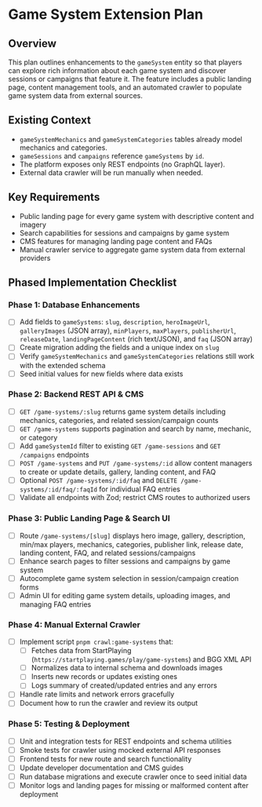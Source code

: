 # Game System Extension Plan

## Overview

This plan outlines enhancements to the `gameSystem` entity so that players can explore rich information about each game system and discover sessions or campaigns that feature it. The feature includes a public landing page, content management tools, and an automated crawler to populate game system data from external sources.

## Existing Context

- `gameSystemMechanics` and `gameSystemCategories` tables already model mechanics and categories.
- `gameSessions` and `campaigns` reference `gameSystems` by `id`.
- The platform exposes only REST endpoints (no GraphQL layer).
- External data crawler will be run manually when needed.

## Key Requirements

- Public landing page for every game system with descriptive content and imagery
- Search capabilities for sessions and campaigns by game system
- CMS features for managing landing page content and FAQs
- Manual crawler service to aggregate game system data from external providers

## Phased Implementation Checklist

### Phase 1: Database Enhancements

- [ ] Add fields to `gameSystems`: `slug`, `description`, `heroImageUrl`, `galleryImages` (JSON array), `minPlayers`, `maxPlayers`, `publisherUrl`, `releaseDate`, `landingPageContent` (rich text/JSON), and `faq` (JSON array)
- [ ] Create migration adding the fields and a unique index on `slug`
- [ ] Verify `gameSystemMechanics` and `gameSystemCategories` relations still work with the extended schema
- [ ] Seed initial values for new fields where data exists

### Phase 2: Backend REST API & CMS

- [ ] `GET /game-systems/:slug` returns game system details including mechanics, categories, and related session/campaign counts
- [ ] `GET /game-systems` supports pagination and search by name, mechanic, or category
- [ ] Add `gameSystemId` filter to existing `GET /game-sessions` and `GET /campaigns` endpoints
- [ ] `POST /game-systems` and `PUT /game-systems/:id` allow content managers to create or update details, gallery, landing content, and FAQ
- [ ] Optional `POST /game-systems/:id/faq` and `DELETE /game-systems/:id/faq/:faqId` for individual FAQ entries
- [ ] Validate all endpoints with Zod; restrict CMS routes to authorized users

### Phase 3: Public Landing Page & Search UI

- [ ] Route `/game-systems/[slug]` displays hero image, gallery, description, min/max players, mechanics, categories, publisher link, release date, landing content, FAQ, and related sessions/campaigns
- [ ] Enhance search pages to filter sessions and campaigns by game system
- [ ] Autocomplete game system selection in session/campaign creation forms
- [ ] Admin UI for editing game system details, uploading images, and managing FAQ entries

### Phase 4: Manual External Crawler

- [ ] Implement script `pnpm crawl:game-systems` that:
  - [ ] Fetches data from StartPlaying (`https://startplaying.games/play/game-systems`) and BGG XML API
  - [ ] Normalizes data to internal schema and downloads images
  - [ ] Inserts new records or updates existing ones
  - [ ] Logs summary of created/updated entries and any errors
- [ ] Handle rate limits and network errors gracefully
- [ ] Document how to run the crawler and review its output

### Phase 5: Testing & Deployment

- [ ] Unit and integration tests for REST endpoints and schema utilities
- [ ] Smoke tests for crawler using mocked external API responses
- [ ] Frontend tests for new route and search functionality
- [ ] Update developer documentation and CMS guides
- [ ] Run database migrations and execute crawler once to seed initial data
- [ ] Monitor logs and landing pages for missing or malformed content after deployment
